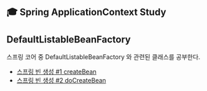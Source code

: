 ## 🎓 Spring ApplicationContext Study

## DefaultListableBeanFactory

스프링 코어 중 DefaultListableBeanFactory 와 관련된 클래스를 공부한다.

- [스프링 빈 생성 #1 createBean](https://github.com/YounHyunJun/spring-context-study/blob/master/summary/1.%20doCreateBean.md)
- [스프링 빈 생성 #2 doCreateBean](https://github.com/YounHyunJun/spring-context-study/blob/master/summary/1.%20doCreateBean.md)
